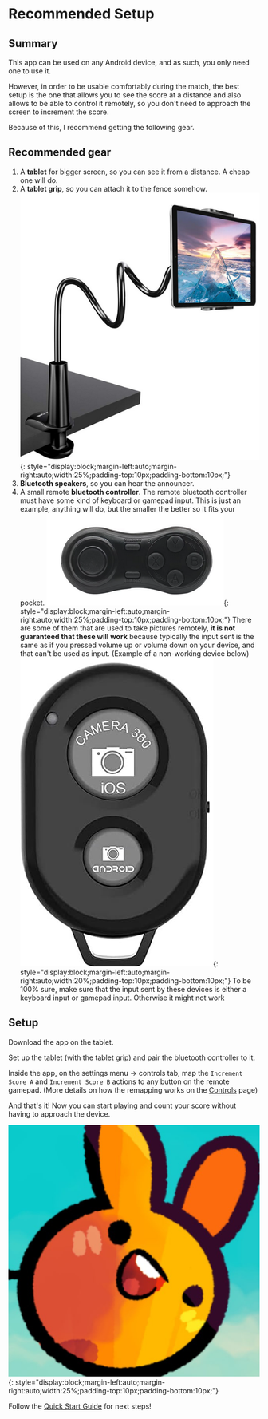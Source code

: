# Recommended Setup

## Summary
This app can be used on any Android device, and as such, you only need one to use it.

However, in order to be usable comfortably during the match, the best setup is the one that allows you to see the
score at a distance and also allows to be able to control it remotely, so you don't need to approach the screen to
increment the score.

Because of this, I recommend getting the following gear.

## Recommended gear

1. A **tablet** for bigger screen, so you can see it from a distance. A cheap one will do.
2. A **tablet grip**, so you can attach it to the fence somehow.
  ![Tablet Grip Example](./assets/tabletgrip.png "Tablet Grip Example"){: style="display:block;margin-left:auto;margin-right:auto;width:25%;padding-top:10px;padding-bottom:10px;"}
3. **Bluetooth speakers**, so you can hear the announcer.
4. A small remote **bluetooth controller**. The remote bluetooth controller must have some kind of keyboard or gamepad input.
  This is just an example, anything will do, but the smaller the better so it fits your pocket.
  ![Bluetooth Gamepad Example](./assets/controller.png "Bluetooth Gamepad Example"){: style="display:block;margin-left:auto;margin-right:auto;width:25%;padding-top:10px;padding-bottom:10px;"}
  There are some of them that are used to take pictures remotely, **it is not guaranteed that these will work** because typically the input sent is the same
  as if you pressed volume up or volume down on your device, and that can't be used as input. (Example of a non-working device below)
  ![Android Camera Shutter](./assets/camerashutter.png "Android Camera Shutter"){: style="display:block;margin-left:auto;margin-right:auto;width:20%;padding-top:10px;padding-bottom:10px;"}
  To be 100% sure, make sure that the input sent by these devices is either a keyboard input or gamepad input. Otherwise it might not work

## Setup

Download the app on the tablet.

Set up the tablet (with the tablet grip) and pair the bluetooth controller to it.

Inside the app, on the settings menu -> controls tab, map the `Increment Score A` and `Increment Score B` actions to any button on the remote gamepad.
(More details on how the remapping works on the [Controls](./settings/controls.md) page)

And that's it! Now you can start playing and count your score without having to approach the device.

![Bluetooth Gamepad Example](./assets/pfp.jpg "Bluetooth Gamepad Example"){: style="display:block;margin-left:auto;margin-right:auto;width:25%;padding-top:10px;padding-bottom:10px;"}

Follow the [Quick Start Guide](./quickstart.md) for next steps!
